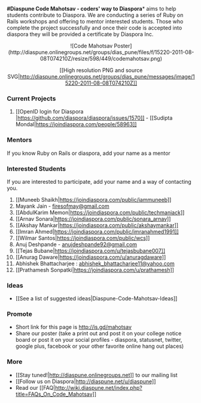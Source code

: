 **#Diaspune Code Mahotsav - coders' way to Diaspora*** aims to help students contribute to Diaspora. We are conducting a series of Ruby on Rails workshops and offering to mentor interested students. Those who complete the project successfully and once their code is accepted into diaspora they will be provided a certificate by Diaspora Inc.

<center>
![Code Mahotsav Poster](http://diaspune.onlinegroups.net/groups/dias_pune/files/f/15220-2011-08-08T074210Z/resize/598/449/codemahotsav.png)

[[High resolution PNG and source SVG|http://diaspune.onlinegroups.net/groups/dias_pune/messages/image/15220-2011-08-08T074210Z]]

</center>

### Current Projects

   1. [[OpenID login for Diaspora |https://github.com/diaspora/diaspora/issues/1570]] - [[Sudipta Mondal|https://joindiaspora.com/people/58963]]

### Mentors

If you know Ruby on Rails or diaspora, add your name as a mentor

### Interested Students
If you are interested to participate, add your name and a way of contacting you.

   1. [[Muneeb Shaikh|https://joindiaspora.com/public/iammuneeb]]
   2. Mayank Jain - firesofmay@gmail.com
   3. [[AbdulKarim Memon|https://joindiaspora.com/public/techmaniack]]
   4. [[Arnav Sonara|https://joindiaspora.com/public/sonara_arnav]]
   5. [[Akshay Mankar|https://joindiaspora.com/public/akshaymankar]]
   6. [[Imran Ahmed|https://joindiaspora.com/public/imranahmed1991]]
   7. [[Wilmar Santos|https://joindiaspora.com/public/wcs]]
   8. Anuj Deshpande - anujdeshpande92@gmail.com
   9. [[Tejas Bubane|https://joindiaspora.com/u/tejasbubane007]]
   10. [[Anurag Daware|https://joindiaspora.com/u/anuragdaware]]
   11. Abhishek Bhattacharjee : abhishek_bhattacharjee11@yahoo.com
   12. [[Prathamesh Sonpatki|https://joindiaspora.com/u/prathamesh]]

### Ideas
- [[See a list of suggested ideas|Diaspune-Code-Mahotsav-Ideas]]

### Promote
- Short link for this page is http://is.gd/mahotsav
- Share our poster (take a print out and post it on your college notice board or post it on your social profiles - diaspora, statusnet, twitter, google plus, facebook or your other favorite online hang out places)

### More
- [[Stay tuned!|http://diaspune.onlinegroups.net]] to our mailing list 
- [[Follow us on Diaspora|http://diaspune.net/u/diaspune]]
- Read our [[FAQ|http://wiki.diaspune.net/index.php?title=FAQs_On_Code_Mahotsav]]